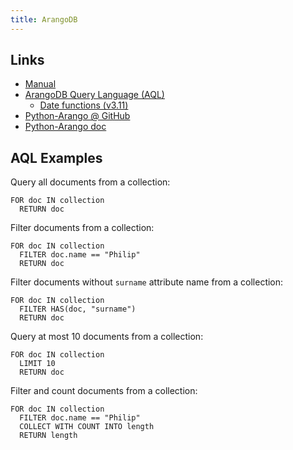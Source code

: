 ```yaml
---
title: ArangoDB
---
```


## Links
- [Manual](https://www.arangodb.com/docs/stable/)
- [ArangoDB Query Language (AQL)](https://www.arangodb.com/docs/stable/aql/)
  - [Date functions (v3.11)](https://www.arangodb.com/docs/3.11/aql/functions-date.html)
- [Python-Arango @ GitHub](https://github.com/ArangoDB-Community/python-arango)
- [Python-Arango doc](https://docs.python-arango.com/en/main/)

## AQL Examples
Query all documents from a collection:
```text
FOR doc IN collection
  RETURN doc
```

Filter documents from a collection:
```text
FOR doc IN collection
  FILTER doc.name == "Philip"
  RETURN doc
```

Filter documents without `surname` attribute name from a collection:
```text
FOR doc IN collection
  FILTER HAS(doc, "surname")
  RETURN doc
```

Query at most 10 documents from a collection:
```text
FOR doc IN collection
  LIMIT 10
  RETURN doc
```

Filter and count documents from a collection:
```text
FOR doc IN collection
  FILTER doc.name == "Philip"
  COLLECT WITH COUNT INTO length
  RETURN length
```
